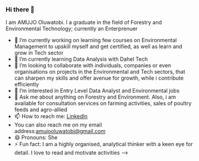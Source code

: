 ### Hi there 👋

I am AMUJO Oluwatobi.
I a graduate in the field of Forestry and Environmental Technology; currently an Enterprenuer
- 🔭 I’m currently working on learning few courses on Environmental Management to upskill myself and get certified, as well as learn and grow in Tech sector
- 🌱 I’m currently learning Data Analysis with Dahel Tech
- 👯 I’m looking to collaborate with individuals, companies or even organisations on projects in the Environmental and Tech sectors, that can sharpen my skills and offer avenue for growth, while i contribute efficiently
- 🤔 I’m interested in Entry Level Data Analyst and Environmental jobs
- 💬 Ask me about anything on Forestry and Environment. Also, i am available for consultation services on farming activities, sales of poultry feeds and agro-allied
- 📫 How to reach me: [LinkedIn](https:www.linkedin.com/in/amujo-oluwatobi-6a9947215)
- You can also reach me on my email address:amujooluwatobi@gmail.com
- 😄 Pronouns: She
- ⚡ Fun fact: I am a highly organised, analytical thinker with a keen eye for detail. I love to read and motivate activities
-->
